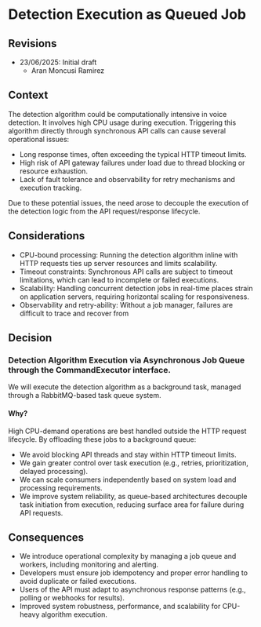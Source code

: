 # Detection Execution as Queued Job #

## Revisions

- 23/06/2025: Initial draft
  - Aran Moncusi Ramirez

## Context

The detection algorithm could be computationally intensive in voice detection. It involves high CPU usage during
execution. Triggering this algorithm directly through synchronous API calls can cause several operational issues:

* Long response times, often exceeding the typical HTTP timeout limits.
* High risk of API gateway failures under load due to thread blocking or resource exhaustion.
* Lack of fault tolerance and observability for retry mechanisms and execution tracking.

Due to these potential issues, the need arose to decouple the execution of the detection logic from the API
request/response lifecycle.

## Considerations

* CPU-bound processing: Running the detection algorithm inline with HTTP requests ties up server resources and limits
  scalability.
* Timeout constraints: Synchronous API calls are subject to timeout limitations, which can lead to incomplete or failed
  executions.
* Scalability: Handling concurrent detection jobs in real-time places strain on application servers, requiring
  horizontal scaling for responsiveness.
* Observability and retry-ability: Without a job manager, failures are difficult to trace and recover from

## Decision

### Detection Algorithm Execution via Asynchronous Job Queue through the CommandExecutor interface.

We will execute the detection algorithm as a background task, managed through a RabbitMQ-based task queue system.

#### Why?
High CPU-demand operations are best handled outside the HTTP request lifecycle. By offloading these jobs to a background
queue:

* We avoid blocking API threads and stay within HTTP timeout limits.
* We gain greater control over task execution (e.g., retries, prioritization, delayed processing).
* We can scale consumers independently based on system load and processing requirements.
* We improve system reliability, as queue-based architectures decouple task initiation from execution, reducing surface
  area for failure during API requests.

## Consequences

* We introduce operational complexity by managing a job queue and workers, including monitoring and alerting.
* Developers must ensure job idempotency and proper error handling to avoid duplicate or failed executions.
* Users of the API must adapt to asynchronous response patterns (e.g., polling or webhooks for results).
* Improved system robustness, performance, and scalability for CPU-heavy algorithm execution.
